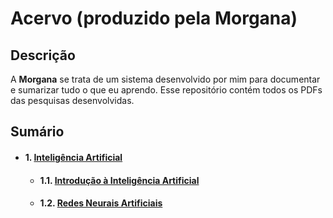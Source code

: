 # Acervo (produzido pela Morgana) 
## **Descrição**
A **Morgana** se trata de um sistema desenvolvido por mim para documentar e sumarizar tudo o que eu aprendo. Esse repositório contém todos os PDFs das pesquisas desenvolvidas.

## **Sumário**

- #### 1. [Inteligência Artificial](https://github.com/gabrielcora20/Acervo/blob/main/Pesquisa%20-%20intelig%C3%AAncia%20artificial.pdf) 
    - #### 1.1. [Introdução à Inteligência Artificial](https://github.com/gabrielcora20/Acervo/blob/main/Pesquisa%20-%20introdu%C3%A7%C3%A3o%20a%20intelig%C3%AAncia%20artificial.pdf) 
    - #### 1.2. [Redes Neurais Artificiais](https://github.com/gabrielcora20/Acervo/blob/main/Pesquisa%20-%20redes%20neurais%20artificiais.pdf) 
